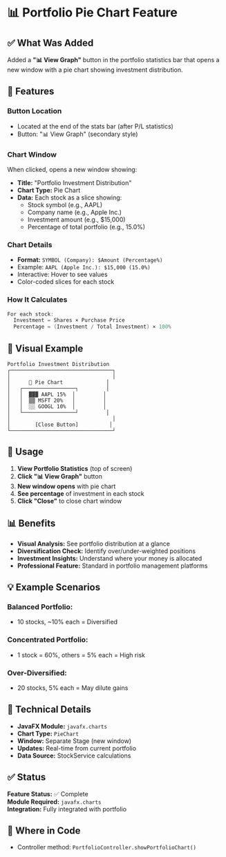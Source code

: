 # 📊 Portfolio Pie Chart Feature

## ✅ What Was Added

Added a **"📊 View Graph"** button in the portfolio statistics bar that opens a new window with a pie chart showing investment distribution.

## 🎯 Features

### **Button Location**
- Located at the end of the stats bar (after P/L statistics)
- Button: "📊 View Graph" (secondary style)

### **Chart Window**
When clicked, opens a new window showing:
- **Title:** "Portfolio Investment Distribution"
- **Chart Type:** Pie Chart
- **Data:** Each stock as a slice showing:
  - Stock symbol (e.g., AAPL)
  - Company name (e.g., Apple Inc.)
  - Investment amount (e.g., $15,000)
  - Percentage of total portfolio (e.g., 15.0%)

### **Chart Details**
- **Format:** `SYMBOL (Company): $Amount (Percentage%)`
- Example: `AAPL (Apple Inc.): $15,000 (15.0%)`
- Interactive: Hover to see values
- Color-coded slices for each stock

### **How It Calculates**
```java
For each stock:
  Investment = Shares × Purchase Price
  Percentage = (Investment / Total Investment) × 100%
```

## 🎨 Visual Example

```
Portfolio Investment Distribution
┌─────────────────────────────────┐
│                                 │
│      🥧 Pie Chart              │
│   ┌─────────────────┐         │
│   │  ▓▓▓ AAPL 15%  │         │
│   │  ▒▒ MSFT 20%   │         │
│   │  ░░ GOOGL 10%  │         │
│   └─────────────────┘         │
│                                 │
│        [Close Button]          │
└─────────────────────────────────┘
```

## 🚀 Usage

1. **View Portfolio Statistics** (top of screen)
2. **Click "📊 View Graph"** button
3. **New window opens** with pie chart
4. **See percentage** of investment in each stock
5. **Click "Close"** to close chart window

## 📊 Benefits

- **Visual Analysis:** See portfolio distribution at a glance
- **Diversification Check:** Identify over/under-weighted positions
- **Investment Insights:** Understand where your money is allocated
- **Professional Feature:** Standard in portfolio management platforms

## 💡 Example Scenarios

### **Balanced Portfolio:**
- 10 stocks, ~10% each = Diversified

### **Concentrated Portfolio:**
- 1 stock = 60%, others = 5% each = High risk

### **Over-Diversified:**
- 20 stocks, 5% each = May dilute gains

## 🔧 Technical Details

- **JavaFX Module:** `javafx.charts`
- **Chart Type:** `PieChart`
- **Window:** Separate Stage (new window)
- **Updates:** Real-time from current portfolio
- **Data Source:** StockService calculations

## ✅ Status

**Feature Status:** ✅ Complete  
**Module Required:** `javafx.charts`  
**Integration:** Fully integrated with portfolio

## 🔎 Where in Code
- Controller method: `PortfolioController.showPortfolioChart()`


